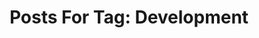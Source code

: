 ---
layout: tag
title: "Posts For Tag: Development"
tag: Development
robots: noindex
sitemap: false
---